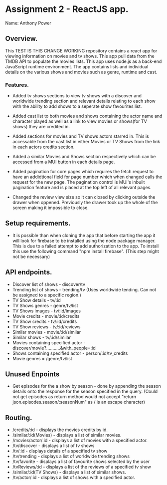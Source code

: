 # Assignment 2 - ReactJS app.

Name: Anthony Power

## Overview.

This TEST IS THIS CHANGE WORKING repository contains a react app for viewing information on movies and tv shows. This app pull data from the TMDB API to populate the movies lists. This app uses node.js as a back-end JavaScript runtime environment. The app contains lists and individual details on the various shows and movies such as genre, runtime and cast.

### Features.
 
+ Added tv shows sections to view tv shows with a discover and worldwide trending section
  and relevant details relating to each show with the ability to add shows to a seperate show favourites
  list.

+ Added cast list to both movies and shows containing the actor name and character played as well as a link to view movies 	 or shows(for TV shows) they are credited in.

+ Added sections for movies and TV shows actors starred in. This is accessable from the cast list in either Movies or 
  TV Shows from the link in each actors credits section.

+ Added a similar Movies and Shows section respectively which can be accessed from a MUI button in each details page.

+ Added pagination for core pages which requires the fetch request to have an addidtional field for page number which 
  when changed calls the request for the new page. The pagination control is MUI's inbuilt pagination feature and is placed at the top left of all relevant pages.

+ Changed the review view size so it can closed by clicking outside the drawer when oppened. Previously the drawer took
  up the whole of the screen making it impossible to close.

## Setup requirements.

+ It is possible than when cloning the app that before starting the app it will look for firebase to be installed
  using the node package manager. This is due to a failed attempt to add authorization to the app. To install
  this use the following command "npm install firebase". (This step might not be necessary)

## API endpoints.

+ Discover list of shows - discover/tv
+ Trending list of shows - trending/tv (Uses worldwide tending. Can not be assigned to a specific region.)
+ TV Show details - tv/:id
+ TV Shows genres - genre/tv/list
+ TV Shows images - tv/:id/images
+ Movie credits - movie/:id/credits
+ TV Show credits - tv/:id/credits
+ TV Show reviews - tv/:id/reviews
+ Similar movies - movie/:id/similar
+ Similar shows - tv/:id/similar
+ Movies containing specified actor - discover/movie?...........&with_people=:id
+ Shows containing specified actor - person/:id/tv_credits
+ Movie genres = /genre/tv/list

## Unused Enpoints

+ Get episodes for the a show by season - done by appending the season details onto the response for the season
  specified in the query. (Could not get episodes as return method would not accept "return json.episodes.season/:seasonNum" as / is an escape character) 

## Routing.

+ /credits/:id - displays the movies credits by id.
+ /similar/:id(Movies) - displays a list of similar movies.
+ /movies/actor/:id - displays a list of movies with a specified actor.
+ /tv/discover - displays a list of tv shows
+ /tv/:id - displays details of a specified tv show
+ /tv/trending - displays a list of worldwide trending shows
+ /tv/favorite - displays a list of favourite shows selected by the user
+ /tvReviews/:id - displays a list of the reviews of a specified tv show
+ /similar/:id(TV Shows) - displays a list of similar shows.
+ /tv/actor/:id - displays a list of shows with a specified actor.
